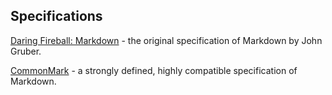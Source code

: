 ## Specifications

[Daring Fireball: Markdown](http://daringfireball.net/projects/markdown/) - the
original specification of Markdown by John Gruber.

[CommonMark](http://commonmark.org) - a strongly defined, highly compatible
specification of Markdown.
